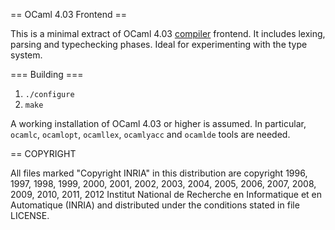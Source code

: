 == OCaml 4.03 Frontend ==

This is a minimal extract of OCaml 4.03
[compiler](https://github.com/ocaml/ocaml/tree/4.03) frontend. It
includes lexing, parsing and typechecking phases. Ideal for
experimenting with the type system. 

=== Building ===

1. `./configure`
2. `make`

A working installation of OCaml 4.03 or higher is assumed. In
particular, `ocamlc`, `ocamlopt`, `ocamllex`, `ocamlyacc` and
`ocamlde` tools are needed.

== COPYRIGHT

All files marked "Copyright INRIA" in this distribution are copyright
1996, 1997, 1998, 1999, 2000, 2001, 2002, 2003, 2004, 2005, 2006,
2007, 2008, 2009, 2010, 2011, 2012 Institut National de Recherche en
Informatique et en Automatique (INRIA) and distributed under the
conditions stated in file LICENSE.


